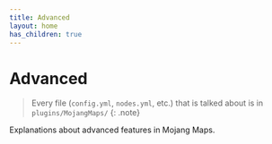 ```yaml
---
title: Advanced
layout: home
has_children: true
---
```


# Advanced
> Every file (`config.yml`, `nodes.yml`, etc.) that is talked about is in `plugins/MojangMaps/`
{: .note}

Explanations about advanced features in Mojang Maps.
